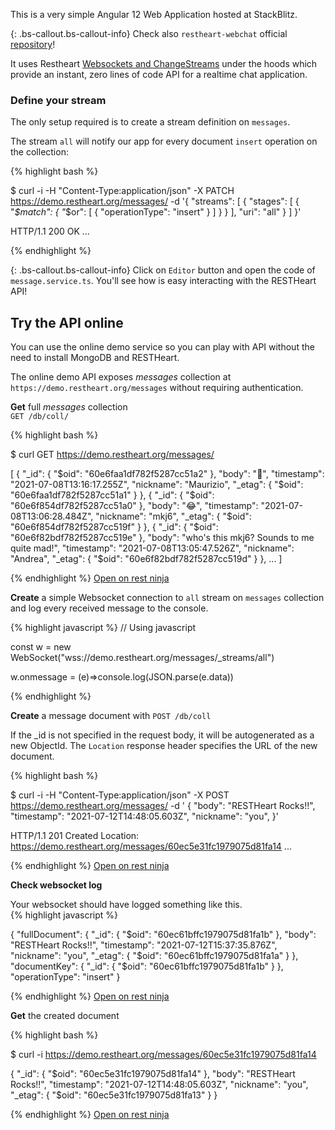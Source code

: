 This is a very simple Angular 12 Web Application hosted at StackBlitz.

{: .bs-callout.bs-callout-info}
Check also `restheart-webchat` official [repository](https://github.com/SoftInstigate/restheart-webchat)! 


It uses Restheart [Websockets and ChangeStreams](https://restheart.org/docs/change-streams/) under the hoods which provide an instant, 
zero lines of code API for a realtime chat application.

### Define your stream

The only setup required is to create a stream definition on `messages`. 

The stream `all` will notify our app for every document `insert` operation on the collection:

{% highlight bash %}

$ curl -i -H "Content-Type:application/json" -X PATCH https://demo.restheart.org/messages/ -d '{
    "streams": [
        {
            "stages": [
                {
                    "_$match": {
                        "_$or": [
                            {
                                "operationType": "insert"
                            }
                        ]
                    }
                }
            ],
            "uri": "all"
        }
    ]
}'

HTTP/1.1 200 OK
...


{% endhighlight %}


{: .bs-callout.bs-callout-info}
Click on `Editor` button and open the code of `message.service.ts`. You'll see how is easy interacting with the RESTHeart API!

<div id="rh-webchat-demo"></div>

<!-- <script type="text/javascript">
StackBlitzSDK.embedGithubProject('rh-webchat-demo', 'SoftInstigate/restheart-webchat/tree/master/client', {
  openFile: 'src/app/services/message.service.ts',
  view: 'preview',
  width: "100%",
  height: "660px",
  hideNavigation: true,
  forceEmbedLayout: true
});
</script>
 -->

## Try the API online

You can use the online demo service so you can play with API without the need to install MongoDB and RESTHeart.

The online demo API exposes *messages* collection at `https://demo.restheart.org/messages` without requiring authentication.

<div class="row mt-5">
    <div class="col-lg-3 pt-2">
        <p><strong>Get</strong> full <i>messages</i> collection<br />
        <code>GET /db/coll/</code></p>
    </div>
    <div class="col-lg-9">
{% highlight bash %}

$ curl GET https://demo.restheart.org/messages/

[
    {
        "_id": {
            "$oid": "60e6faa1df782f5287cc51a2"
        },
        "body": "👀",
        "timestamp": "2021-07-08T13:16:17.255Z",
        "nickname": "Maurizio",
        "_etag": {
            "$oid": "60e6faa1df782f5287cc51a1"
        }
    },
    {
        "_id": {
            "$oid": "60e6f854df782f5287cc51a0"
        },
        "body": "😂",
        "timestamp": "2021-07-08T13:06:28.484Z",
        "nickname": "mkj6",
        "_etag": {
            "$oid": "60e6f854df782f5287cc519f"
        }
    },
    {
        "_id": {
            "$oid": "60e6f82bdf782f5287cc519e"
        },
        "body": "who's this mkj6? Sounds to me quite mad!",
        "timestamp": "2021-07-08T13:05:47.526Z",
        "nickname": "Andrea",
        "_etag": {
            "$oid": "60e6f82bdf782f5287cc519d"
        }
    }, 
    ...
]

{% endhighlight %}
        <a href="http://restninja.io/share/607325d540eaa2eac909116d619be26ad21a9055/0" class="btn btn-sm float-right" target="_blank">Open on rest ninja</a>
    </div>
</div>


<div class="row mt-3">
    <div class="col-lg-3 pt-2">
        <p><strong>Create</strong> a simple Websocket connection to <code>all</code> stream on <code>messages</code> collection and log every received message to the console.</p>
    </div>
    <div class="col-lg-9">

{% highlight javascript %}
// Using javascript

const w = new WebSocket("wss://demo.restheart.org/messages/_streams/all")

w.onmessage = (e)=>console.log(JSON.parse(e.data))

{% endhighlight %}
    </div>
</div>

<div class="row mt-3">
    <div class="col-lg-3 pt-2">
        <p><strong>Create</strong> a message document with <code>POST /db/coll</code></p>
        <p>If the _id is not specified in the request body, it will be autogenerated as a new ObjectId. The <code>Location</code> response header specifies the URL of the new document.</p>
    </div>
    <div class="col-lg-9">
    
{% highlight bash %}

$ curl -i -H "Content-Type:application/json" -X POST https://demo.restheart.org/messages/ -d '
    {
        "body": "RESTHeart Rocks!!",
        "timestamp": "2021-07-12T14:48:05.603Z",
        "nickname": "you",
    }'

HTTP/1.1 201 Created
Location: https://demo.restheart.org/messages/60ec5e31fc1979075d81fa14
...

{% endhighlight %}
    <a href="http://restninja.io/share/1fd808b1f51037c8b2b36d43d6bc315a0325029c/0" class="btn btn-sm float-right" target="_blank">Open on rest ninja</a>
    </div>
</div>

<div class="row mt-3">
    <div class="col-lg-3 pt-2">
        <p><strong>Check websocket log</strong></p>
        Your websocket should have logged something like this.
    </div>
    <div class="col-lg-9">
{% highlight javascript %}

{
    "fullDocument": {
        "_id": {
            "$oid": "60ec61bffc1979075d81fa1b"
        },
        "body": "RESTHeart Rocks!!",
        "timestamp": "2021-07-12T15:37:35.876Z",
        "nickname": "you",
        "_etag": {
            "$oid": "60ec61bffc1979075d81fa1a"
        }
    },
    "documentKey": {
        "_id": {
            "$oid": "60ec61bffc1979075d81fa1b"
        }
    },
    "operationType": "insert"
}

{% endhighlight %}
    <a href="https://restninja.io/share/7da53c179386d7df995c1e5574984d700cc0aef7/0" class="btn btn-sm float-right" target="_blank">Open on rest ninja</a>
    </div>
</div>


<div class="row mt-3">
    <div class="col-lg-3 pt-2">
        <p><strong>Get</strong> the created document</p>
    </div>
    <div class="col-lg-9">
{% highlight bash %}

$ curl -i https://demo.restheart.org/messages/60ec5e31fc1979075d81fa14

{
    "_id": {
        "$oid": "60ec5e31fc1979075d81fa14"
    },
    "body": "RESTHeart Rocks!!",
    "timestamp": "2021-07-12T14:48:05.603Z",
    "nickname": "you",
    "_etag": {
        "$oid": "60ec5e31fc1979075d81fa13"
    }
}

{% endhighlight %}
    <a href="https://restninja.io/share/7da53c179386d7df995c1e5574984d700cc0aef7/0" class="btn btn-sm float-right" target="_blank">Open on rest ninja</a>
    </div>
</div>


<!-- <div class="row mt-3">
    <div class="col-lg-3 pt-2">
        <p><strong>Update</strong> the first document with <code>PATCH /db/coll/docid</code></p>
        <p>This request uses the dot notation and the <code>$currentDate</code> operator. These are available in all write requests!</p>
    </div>
    <div class="col-lg-9">
{% highlight bash %}

$ curl -i -H "key:demo" -H "Content-Type:application/json" -X PATCH https://demo.restheart.org/messages/docid -d '{"$currentDate": { "header.timestamp": true}}'

HTTP/1.1 200 OK
...

{% endhighlight %}
    <a href="http://restninja.io/share/69ddd0c6d311ae99d6596f46d092556f324635d2/0" class="btn btn-sm float-right" target="_blank">Open on rest ninja</a>
    </div>
</div>

<div class="row mt-3">
    <div class="col-lg-3 pt-2">
        <p><strong>Get</strong> the updated document again.</p>
        <p>The returned representation contains all the document properties plus few more. The <code>_etag</code> is updated automatically by RESTHeart for Web caching and ghost writes management.</p>
    </div>
    <div class="col-lg-9">
{% highlight bash %}

$ curl -i -H "key:demo" https://demo.restheart.org/messages/docid

{
	"_id": "docid",
	"from": "you",
	"message": "RESTHeart rocks!!",
	"header": {
		"timestamp": {
			"$date": 1475598488601
		}
	}
}

{% endhighlight %}
    <a href="https://restninja.io/share/7da53c179386d7df995c1e5574984d700cc0aef7/0" class="btn btn-sm float-right" target="_blank">Open on rest ninja</a>
    </div>
</div>

<div class="row mt-3">
    <div class="col-lg-3 pt-2">
        <p><strong>Find</strong> documents via query.</p>
        <p>The <code>filter</code> query parameter allows to specify any MongoDB query.</p>
        <p>This instance of RESTHeart is configured to always add the <code>np</code> query parameter to the request; it gets rid of the collection properties and 
        returns just an array of documents.</p>
    </div>
    <div class="col-lg-9">
{% highlight bash %}

$ curl -H "key:demo" -G --data-urlencode "filter={'from':'you'}" https://beta.mrest.io/demo/messages?pagesize=2

[   {
		"_id": "docid",
		"from": "you",
		"message": "RESTHeart rocks!",
		"header": {
			"timestamp": {
				"$date": 1475598488601
			}
		}
	}, {
		"_id": {
			"$oid": "563a40d6e4b0ef984cae182b"
		},
		"from": "you",
		"message": "MongoDB rocks as well!"
	}
]

{% endhighlight %}
    <a href="http://restninja.io/share/694a0a5c4ae939230544d6dee093d72d27ae2dae/3" class="btn btn-sm float-right mb-2" target="_blank">Open on rest ninja</a>
    </div>
</div>
 -->